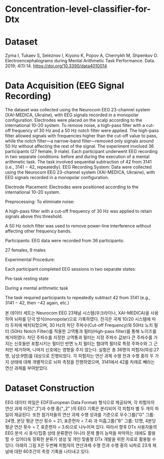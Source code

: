 # Concentration-level-classifier-for-Dtx
# Dataset
Zyma I, Tukaev S, Seleznov I, Kiyono K, Popov A, Chernykh M, Shpenkov O. Electroencephalograms during Mental Arithmetic Task Performance. Data. 2019; 4(1):14. https://doi.org/10.3390/data4010014
# Data Acquisition (EEG Signal Recording)
The dataset was collected using the Neurocom EEG 23-channel system (XAI-MEDICA, Ukraine), with EEG signals recorded in a monopolar configuration. Electrodes were placed on the scalp according to the international 10–20 system. To remove noise, a high-pass filter with a cut-off frequency of 30 Hz and a 50 Hz notch filter were applied. The high-pass filter allowed signals with frequencies higher than the cut-off value to pass, while the notch filter—a narrow-band filter—removed only signals around 50 Hz without affecting the rest of the signal.
The experiment involved 36 participants (27 female, 9 male). Each participant underwent EEG recording in two separate conditions: before and during the execution of a mental arithmetic task. The task involved sequential subtraction of 42 from 3141 (i.e., 3141 − 42, repeatedly).
EEG Recording System:
Data were collected using the Neurocom EEG 23-channel system (XAI-MEDICA, Ukraine), with EEG signals recorded in a monopolar configuration.

Electrode Placement:
Electrodes were positioned according to the international 10–20 system.

Preprocessing:
To eliminate noise:

A high-pass filter with a cut-off frequency of 30 Hz was applied to retain signals above this threshold.

A 50 Hz notch filter was used to remove power-line interference without affecting other frequency bands.

Participants:
EEG data were recorded from 36 participants:

27 females, 9 males

Experimental Procedure:

Each participant completed EEG sessions in two separate states:

Pre-task resting state

During a mental arithmetic task

The task required participants to repeatedly subtract 42 from 3141 (e.g., 3141 − 42, then −42 again, etc.)


본 데이터 세트는 Neurocom EEG 23채널 시스템(우크라이나, XAI-MEDICA)을 사용하여 뇌파를 단극 방식(monopolar)으로 기록하였다. 전극은 국제 10/20 시스템에 따라 두피에 배치되었으며, 30 Hz의 차단 주파수(Cut-off Frequency)와 50Hz 노치 필터 (50Hz Notch Filter)를 적용한 고역통과 필터(High-pass filter)를 통해 노이즈를 제거하였다. 차단 주파수를 지정한 고역통과 필터는 지정 주파수 값보다 큰 주파수를 가지는 신호들만 포함시키는 필터인 반면 노치 필터는 협대역 필터로 특정 주파수와 그 근처만 제거하며, 나머지 신호에는 영향을 주지 않는다. 실험은 총 36명의 피험자(여성:27명, 남성:9명)를 대상으로 진행되었다. 각 피험자는 연산 과제 수행 전과 수행 중의 두 가지 상태에 대해 개별적으로 뇌파 측정을 진행하였으며, 3141에서 42를 차례로 빼라는 연산 과제를 부여받았다.

# Dataset Construction

EEG 데이터 파일은 EDF(European Data Format) 형식으로 제공되며, 각 피험자의 연산 과제 이전("_1")과 수행 중("_2" )의 EEG 기록은 분리되어 각 피험자 별 두 개의 파일이 제공된다. 또한 참가자들의 연산 과제 수행 성과를 기준으로 우수그룹("G" 그룹: 24명, 분당 평균 연산 횟수 = 21, 표준편차 = 7.4) 과 미흡그룹("B" 그룹: 12명, 4분당 평균 연산 횟수 = 7, 표준편차 = 3.6)으로 나누어져 있다. 따라서 향후 DTx 사용자들의 EEG 분석 시 휴식/집중 상태 분류뿐만 아니라 문제 풀이 능력을 파악하는 데에도 활용할 수 있어더욱 정확한 분류기 생성 및 개인 맞춤형 DTx 개발을 위한 자료로 활용될 수 있다. 아래의 그림 X은 두번째 피험자의 연산과제 수행 전과 수행 중의 뇌파로 23개 채널에 대한 60초간의 측정 기록을 나타내고 있다. 

